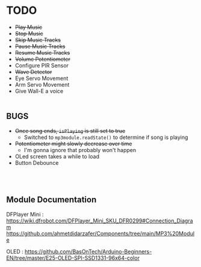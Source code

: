 # TODO
- ~~Play Music~~
- ~~Stop Music~~
- ~~Skip Music Tracks~~
- ~~Pause Music Tracks~~
- ~~Resume Music Tracks~~
- ~~Volume Potentiometer~~
- Configure PIR Sensor
- ~~Wave Detector~~
- Eye Servo Movement
- Arm Servo Movement
- Give Wall-E a voice
<br></br>

## BUGS
- ~~Once song ends, `isPlaying` is still set to true~~
  - Switched to `mp3module.readState()` to determine if song is playing
- ~~Potentiometer might slowly decrease over time~~
  - I'm gonna ignore that probably won't happen
- OLed screen takes a while to load
- Button Debounce 

<br></br>

## Module Documentation
DFPlayer Mini : https://wiki.dfrobot.com/DFPlayer_Mini_SKU_DFR0299#Connection_Diagram
https://github.com/ahmetdidarzafer/Components/tree/main/MP3%20Module

OLED : https://github.com/BasOnTech/Arduino-Beginners-EN/tree/master/E25-OLED-SPI-SSD1331-96x64-color

